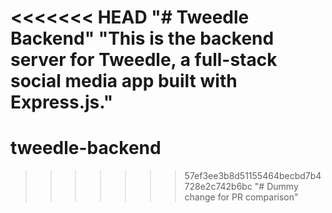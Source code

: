 <<<<<<< HEAD
"# Tweedle Backend" 
"This is the backend server for Tweedle, a full-stack social media app built with Express.js." 
=======
# tweedle-backend
>>>>>>> 57ef3ee3b8d51155464becbd7b4728e2c742b6bc
"# Dummy change for PR comparison" 
